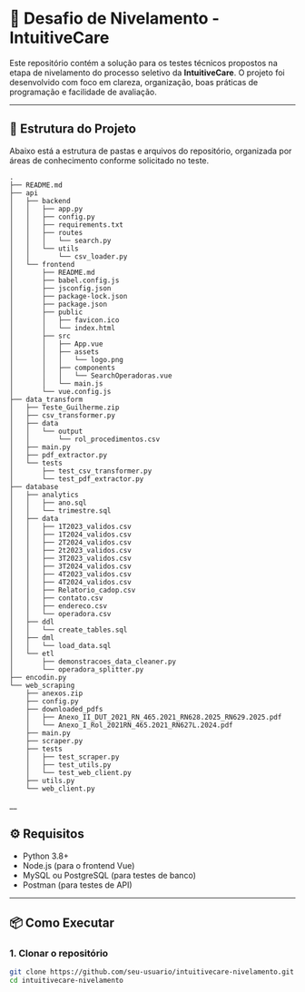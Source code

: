 # 🧪 Desafio de Nivelamento - IntuitiveCare

Este repositório contém a solução para os testes técnicos propostos na etapa de nivelamento do processo seletivo da **IntuitiveCare**. O projeto foi desenvolvido com foco em clareza, organização, boas práticas de programação e facilidade de avaliação.

---

## 📁 Estrutura do Projeto

Abaixo está a estrutura de pastas e arquivos do repositório, organizada por áreas de conhecimento conforme solicitado no teste.
```
.
├── README.md
├── api
│   ├── backend
│   │   ├── app.py
│   │   ├── config.py
│   │   ├── requirements.txt
│   │   ├── routes
│   │   │   └── search.py
│   │   └── utils
│   │       └── csv_loader.py
│   └── frontend
│       ├── README.md
│       ├── babel.config.js
│       ├── jsconfig.json
│       ├── package-lock.json
│       ├── package.json
│       ├── public
│       │   ├── favicon.ico
│       │   └── index.html
│       ├── src
│       │   ├── App.vue
│       │   ├── assets
│       │   │   └── logo.png
│       │   ├── components
│       │   │   └── SearchOperadoras.vue
│       │   └── main.js
│       └── vue.config.js
├── data_transform
│   ├── Teste_Guilherme.zip
│   ├── csv_transformer.py
│   ├── data
│   │   └── output
│   │       └── rol_procedimentos.csv
│   ├── main.py
│   ├── pdf_extractor.py
│   └── tests
│       ├── test_csv_transformer.py
│       └── test_pdf_extractor.py
├── database
│   ├── analytics
│   │   ├── ano.sql
│   │   └── trimestre.sql
│   ├── data
│   │   ├── 1T2023_validos.csv
│   │   ├── 1T2024_validos.csv
│   │   ├── 2T2024_validos.csv
│   │   ├── 2t2023_validos.csv
│   │   ├── 3T2023_validos.csv
│   │   ├── 3T2024_validos.csv
│   │   ├── 4T2023_validos.csv
│   │   ├── 4T2024_validos.csv
│   │   ├── Relatorio_cadop.csv
│   │   ├── contato.csv
│   │   ├── endereco.csv
│   │   └── operadora.csv
│   ├── ddl
│   │   └── create_tables.sql
│   ├── dml
│   │   └── load_data.sql
│   └── etl
│       ├── demonstracoes_data_cleaner.py
│       └── operadora_splitter.py
├── encodin.py
└── web_scraping
    ├── anexos.zip
    ├── config.py
    ├── downloaded_pdfs
    │   ├── Anexo_II_DUT_2021_RN_465.2021_RN628.2025_RN629.2025.pdf
    │   └── Anexo_I_Rol_2021RN_465.2021_RN627L.2024.pdf
    ├── main.py
    ├── scraper.py
    ├── tests
    │   ├── test_scraper.py
    │   ├── test_utils.py
    │   └── test_web_client.py
    ├── utils.py
    └── web_client.py
```

__
## ⚙️ Requisitos

- Python 3.8+
- Node.js (para o frontend Vue)
- MySQL ou PostgreSQL (para testes de banco)
- Postman (para testes de API)

---

## 📦 Como Executar

### 1. Clonar o repositório

```bash
git clone https://github.com/seu-usuario/intuitivecare-nivelamento.git
cd intuitivecare-nivelamento

